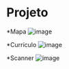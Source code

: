 # Projeto


*Mapa
![image](https://user-images.githubusercontent.com/54962431/179033550-e1d8ec44-2813-49be-8631-e3105be07815.png)

*Currículo
![image](https://user-images.githubusercontent.com/54962431/179033240-7c3f300f-145d-4ec8-bc9d-373e98e0a567.png)

*Scanner
![image](https://user-images.githubusercontent.com/54962431/179033196-31d767c6-3eb6-425d-a6d3-259336f388cb.png)
